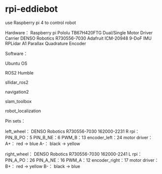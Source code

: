 # rpi-eddiebot
use Raspberry pi 4 to control robot

Hardware：
Raspberry pi 
Pololu TB67H420FTG Dual/Single Motor Driver Carrier 
DENSO Robotics R730556-7030
Adafruit ICM-20948 9-DoF IMU
RPLidar A1
Parallax Quadrature Encoder

Software：

Ubuntu OS 

ROS2 Humble

sllidar_ros2

navigation2

slam_toolbox

robot_localization

Pin sets：

  left_wheel：
    DENSO Robotics R730556-7030 162000-2231 R
    rpi：
      PIN_B_PO：5
      PIN_B_NE：6
      PWM_B：13
      encoder_left：24
    motor driver：
      A+： red → blue
      A-： black → yellow

  right_wheel：
    DENSO Robotics R730556-7030 162000-2241 L
    rpi：
      PIN_A_PO：26
      PIN_A_NE：16
      PWM_A：12
      encoder_right：17
    motor driver：
      B+： red → yellow
      B-： black → blue
